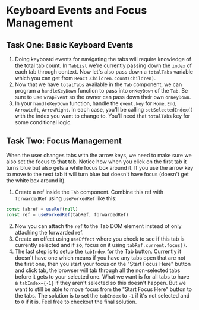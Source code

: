 # Keyboard Events and Focus Management

## Task One: Basic Keyboard Events

1. Doing keyboard events for navigating the tabs will require knowledge of the total tab count. In `TabList` we're currently passing down the `index` of each tab through context. Now let's also pass down a `totalTabs` variable which you can get from `React.Children.count(children)`.
2. Now that we have `totalTabs` available in the `Tab` component, we can program a `handleKeyDown` function to pass into `onKeyDown` of the `Tab`. Be sure to use `wrapEvent` so the owner can pass down their own `onKeyDown`.
3. In your `handleKeyDown` function, handle the `event.key` for `Home`, `End`, `ArrowLeft`, `ArrowRight`. In each case, you'll be calling `setSelectedIndex()` with the index you want to change to. You'll need that `totalTabs` key for some conditional logic.

## Task Two: Focus Management

When the user changes tabs with the arrow keys, we need to make sure we also set the focus to that tab. Notice how when you click on the first tab it turns blue but also gets a while focus box around it. If you use the arrow key to move to the next tab it will turn blue but doesn't have focus (doesn't get the white box around it).

1. Create a ref inside the `Tab` component. Combine this ref with `forwardedRef` using `useForkedRef` like this:

```js
const tabref = useRef(null)
const ref = useForkedRef(tabRef, forwardedRef)
```

2. Now you can attach the `ref` to the Tab DOM element instead of only attaching the forwarded ref.
3. Create an effect using `useEffect` where you check to see if this tab is currently selected and if so, focus on it using `tabRef.current.focus()`.
4. The last step is to setup the `tabIndex` for the Tab button. Currently it doesn't have one which means if you have any tabs open that are not the first one, then you start your focus on the "Start Focus Here" button and click tab, the browser will tab through all the non-selected tabs before it gets to your selected one. What we want is for all tabs to have a `tabIndex={-1}` if they aren't selected so this doesn't happen. But we want to still be able to move focus from the "Start Focus Here" button to the tabs. The solution is to set the `tabIndex` to `-1` if it's not selected and to `0` if it is. Feel free to checkout the final solution.
